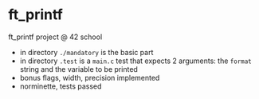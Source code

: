 # ft_printf

ft_printf project @ 42 school

- in directory `./mandatory` is the basic part
- in directory `.test` is a `main.c` test that expects 2 arguments: the `format` string and the variable to be printed
- bonus flags, width, precision implemented
- norminette, tests passed
